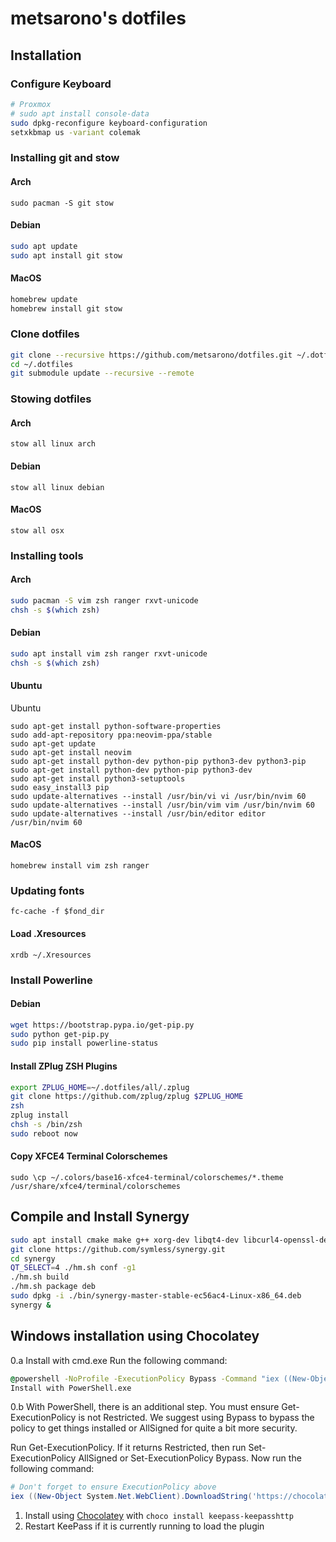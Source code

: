 # metsarono's dotfiles

## Installation

### Configure Keyboard
```bash
# Proxmox
# sudo apt install console-data
sudo dpkg-reconfigure keyboard-configuration
setxkbmap us -variant colemak
```

### Installing git and stow
#### Arch
```sudo pacman -S git stow```
#### Debian
```bash
sudo apt update
sudo apt install git stow
```
#### MacOS
```bash
homebrew update
homebrew install git stow
```

### Clone dotfiles
```bash
git clone --recursive https://github.com/metsarono/dotfiles.git ~/.dotfiles
cd ~/.dotfiles
git submodule update --recursive --remote
```

### Stowing dotfiles
#### Arch
```stow all linux arch```
#### Debian
```stow all linux debian```
#### MacOS
```stow all osx```

### Installing tools
#### Arch
```bash
sudo pacman -S vim zsh ranger rxvt-unicode
chsh -s $(which zsh)
```
#### Debian
```bash
sudo apt install vim zsh ranger rxvt-unicode
chsh -s $(which zsh)
```
#### Ubuntu
Ubuntu

```sudo apt-get install software-properties-common
sudo apt-get install python-software-properties
sudo add-apt-repository ppa:neovim-ppa/stable
sudo apt-get update
sudo apt-get install neovim
sudo apt-get install python-dev python-pip python3-dev python3-pip
sudo apt-get install python-dev python-pip python3-dev
sudo apt-get install python3-setuptools
sudo easy_install3 pip
sudo update-alternatives --install /usr/bin/vi vi /usr/bin/nvim 60
sudo update-alternatives --install /usr/bin/vim vim /usr/bin/nvim 60
sudo update-alternatives --install /usr/bin/editor editor /usr/bin/nvim 60
```

#### MacOS
```homebrew install vim zsh ranger```

### Updating fonts
```fc-cache -f $fond_dir```

#### Load .Xresources
```xrdb ~/.Xresources```

### Install Powerline
#### Debian
```bash
wget https://bootstrap.pypa.io/get-pip.py
sudo python get-pip.py
sudo pip install powerline-status
```

#### Install ZPlug ZSH Plugins
```bash
export ZPLUG_HOME=~/.dotfiles/all/.zplug
git clone https://github.com/zplug/zplug $ZPLUG_HOME
zsh
zplug install
chsh -s /bin/zsh
sudo reboot now
```

#### Copy XFCE4 Terminal Colorschemes
```sudo \cp ~/.colors/base16-xfce4-terminal/colorschemes/*.theme /usr/share/xfce4/terminal/colorschemes```

## Compile and Install Synergy
```bash
sudo apt install cmake make g++ xorg-dev libqt4-dev libcurl4-openssl-dev libavahi-compat-libdnssd-dev libssl-dev libx11-dev fakeroot lintian
git clone https://github.com/symless/synergy.git
cd synergy
QT_SELECT=4 ./hm.sh conf -g1 
./hm.sh build
./hm.sh package deb
sudo dpkg -i ./bin/synergy-master-stable-ec56ac4-Linux-x86_64.deb
synergy &
```

## Windows installation using Chocolatey
 0.a Install with cmd.exe
Run the following command:
```bat
@powershell -NoProfile -ExecutionPolicy Bypass -Command "iex ((New-Object System.Net.WebClient).DownloadString('https://chocolatey.org/install.ps1'))" && SET "PATH=%PATH%;%ALLUSERSPROFILE%\chocolatey\bin"
Install with PowerShell.exe
```

0.b With PowerShell, there is an additional step. You must ensure Get-ExecutionPolicy is not Restricted. We suggest using Bypass to bypass the policy to get things installed or AllSigned for quite a bit more security.

Run Get-ExecutionPolicy. If it returns Restricted, then run Set-ExecutionPolicy AllSigned or Set-ExecutionPolicy Bypass.
Now run the following command:
```Powershell
# Don't forget to ensure ExecutionPolicy above
iex ((New-Object System.Net.WebClient).DownloadString('https://chocolatey.org/install.ps1'))
```
1. Install using [Chocolatey](https://chocolatey.org/) with `choco install keepass-keepasshttp`
 2. Restart KeePass if it is currently running to load the plugin
